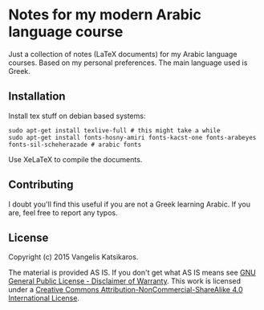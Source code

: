 # Notes for my modern Arabic language course

Just a collection of notes (LaTeX documents) for my Arabic language courses. Based on my personal preferences. The main language used is Greek.

## Installation

Install tex stuff on debian based systems:

	sudo apt-get install texlive-full # this might take a while
	sudo apt-get install fonts-hosny-amiri fonts-kacst-one fonts-arabeyes  fonts-sil-scheherazade # arabic fonts
	
Use XeLaTeX to compile the documents.

## Contributing

I doubt you'll find this useful if you are not a Greek learning Arabic. If you are, feel free to report any typos.

## License

Copyright (c) 2015 Vangelis Katsikaros.

The material is provided AS IS. If you don't get what AS IS means see [GNU General Public License - Disclaimer of Warranty](http://www.gnu.org/licenses/gpl-3.0.en.html). This work is licensed under a [Creative Commons Attribution-NonCommercial-ShareAlike 4.0 International License](http://creativecommons.org/licenses/by-nc-sa/4.0/).
